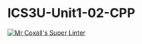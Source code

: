 # ICS3U-Unit1-02-CPP

[![Mr Coxall's Super Linter](https://github.com/Haley-LeBon/ICS3U-Unit1-02-CPP/workflows/Mr%20Coxall's%20Super%20Linter/badge.svg)](https://github.com/Haley-LeBon/ICS3U-Unit1-02-CPP/actions/)
